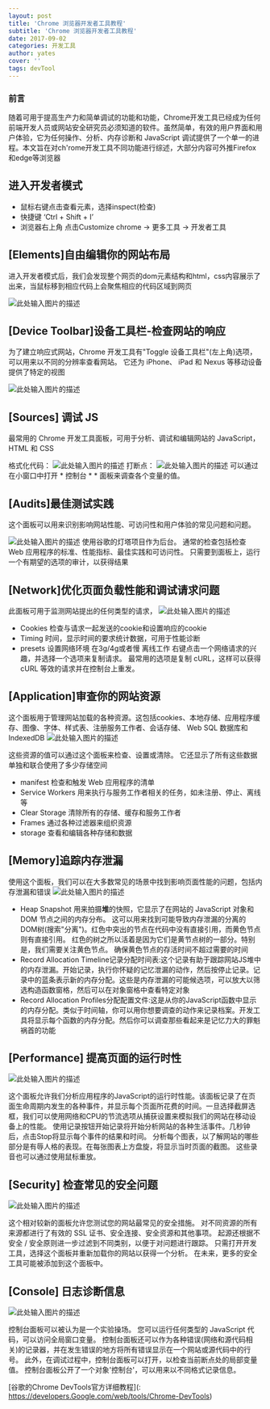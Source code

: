 ```yaml
---
layout: post
title: 'Chrome 浏览器开发者工具教程'
subtitle: 'Chrome 浏览器开发者工具教程'
date: 2017-09-02
categories: 开发工具
author: yates
cover: ''
tags: devTool
---
```


### 前言
随着可用于提高生产力和简单调试的功能和功能，Chrome开发工具已经成为任何前端开发人员或网站安全研究员必须知道的软件。虽然简单，有效的用户界面和用户体验，它为任何操作、分析、内存诊断和 JavaScript 调试提供了一个单一的进程。本文旨在对ch'rome开发工具不同功能进行综述，大部分内容可外推Firefox和edge等浏览器


## 进入开发者模式
* 鼠标右键点击查看元素，选择inspect(检查)
* 快捷键 ‘Ctrl + Shift + I’
* 浏览器右上角 点击Customize chrome -> 更多工具 -> 开发者工具 


## [Elements]自由编辑你的网站布局
进入开发者模式后，我们会发现整个网页的dom元素结构和html，css内容展示了出来，当鼠标移到相应代码上会聚焦相应的代码区域到网页

![此处输入图片的描述](http://pev96mxgw.bkt.clouddn.com/img/2017-09-02-chorme-developer-compass/1.gif)


## [Device Toolbar]设备工具栏-检查网站的响应
为了建立响应式网站，Chrome 开发工具有"Toggle 设备工具栏"(左上角)选项，可以用来以不同的分辨率查看网站。 它还为 iPhone、 iPad 和 Nexus 等移动设备提供了特定的视图

![此处输入图片的描述](http://pev96mxgw.bkt.clouddn.com/img/2017-09-02-chorme-developer-compass/2.png)


## [Sources] 调试 JS
最常用的 Chrome 开发工具面板，可用于分析、调试和编辑网站的 JavaScript，HTML 和 CSS

格式化代码：
![此处输入图片的描述](http://pev96mxgw.bkt.clouddn.com/img/2017-09-02-chorme-developer-compass/3.png)
打断点：
![此处输入图片的描述](http://pev96mxgw.bkt.clouddn.com/img/2017-09-02-chorme-developer-compass/4.png)
可以通过在小窗口中打开 * 控制台 * * 面板来调查各个变量的值。


## [Audits]最佳测试实践
这个面板可以用来识别影响网站性能、可访问性和用户体验的常见问题和问题。

![此处输入图片的描述](http://pev96mxgw.bkt.clouddn.com/img/2017-09-02-chorme-developer-compass/5.png)
使用谷歌的灯塔项目作为后台。 通常的检查包括检查 Web 应用程序的标准、性能指标、最佳实践和可访问性。 只需要到面板上，运行一个有期望的选项的审计，以获得结果


## [Network]优化页面负载性能和调试请求问题
此面板可用于监测网站提出的任何类型的请求，
![此处输入图片的描述](http://pev96mxgw.bkt.clouddn.com/img/2017-09-02-chorme-developer-compass/6.png)

- Cookies 检查与请求一起发送的cookie和设置响应的cookie
- Timing 时间，显示时间的要求统计数据，可用于性能诊断
- presets 设置网络环境 在3g/4g或者慢 离线工作
右键点击一个网络请求的兴趣，并选择一个选项来复制请求。 最常用的选项是复制 cURL，这样可以获得 cURL 等效的请求并在控制台上重发。


## [Application]审查你的网站资源
这个面板用于管理网站加载的各种资源。这包括cookies、本地存储、应用程序缓存、图像、字体、样式表、注册服务工作者、会话存储、 Web SQL 数据库和 IndexedDB
![此处输入图片的描述](http://pev96mxgw.bkt.clouddn.com/img/2017-09-02-chorme-developer-compass/7.png)

这些资源的值可以通过这个面板来检查、设置或清除。 它还显示了所有这些数据单独和联合使用了多少存储空间
- manifest 检查和触发 Web 应用程序的清单
- Service Workers 用来执行与服务工作者相关的任务，如未注册、停止、离线等
- Clear Storage 清除所有的存储、缓存和服务工作者
- Frames 通过各种过滤器来组织资源
- storage 查看和编辑各种存储和数据


## [Memory]追踪内存泄漏
使用这个面板，我们可以在大多数常见的场景中找到影响页面性能的问题，包括内存泄漏和错误
![此处输入图片的描述](http://pev96mxgw.bkt.clouddn.com/img/2017-09-02-chorme-developer-compass/8.png)

- Heap Snapshot 用来拍摄**堆**的快照，它显示了在网站的 JavaScript 对象和 DOM 节点之间的内存分布。 这可以用来找到可能导致内存泄漏的分离的DOM树(搜索"分离")。红色中突出的节点在代码中没有直接引用，而黄色节点则有直接引用。 红色的树之所以活着是因为它们是黄节点树的一部分。特别是，我们需要关注黄色节点。 确保黄色节点的存活时间不超过需要的时间
- Record Allocation Timeline记录分配时间表:这个记录有助于跟踪网站JS堆中的内存泄漏。开始记录，执行你怀疑的记忆泄漏的动作，然后按停止记录。记录中的蓝条表示新的内存分配。这些是内存泄漏的可能候选项，可以放大以筛选构造函数窗格，然后可以在对象窗格中查看特定对象
- Record Allocation Profiles分配配置文件:这是从你的JavaScript函数中显示的内存分配。类似于时间轴，你可以用你想要调查的动作来记录档案。开发工具将显示每个函数的内存分配。然后你可以调查那些看起来是记忆力大的罪魁祸首的功能


## [Performance] 提高页面的运行时性
![此处输入图片的描述](http://pev96mxgw.bkt.clouddn.com/img/2017-09-02-chorme-developer-compass/9.gif)

这个面板允许我们分析应用程序的JavaScript的运行时性能。该面板记录了在页面生命周期内发生的各种事件，并显示每个页面所花费的时间。一旦选择截屏选框，我们可以使用网络和CPU的节流选项从捕获设置来模拟我们的网站在移动设备上的性能。 使用记录按钮开始记录将开始分析网站的各种生活事件。几秒钟后，点击Stop将显示每个事件的结果和时间。 分析每个图表，以了解网站的哪些部分是有辱人格的表现。在每张图表上方盘旋，将显示当时页面的截图。 这些录音也可以通过使用鼠标重放。


## [Security] 检查常见的安全问题
![此处输入图片的描述](http://pev96mxgw.bkt.clouddn.com/img/2017-09-02-chorme-developer-compass/10.png)

这个相对较新的面板允许您测试您的网站最常见的安全措施。 对不同资源的所有来源都进行了有效的 SSL 证书、安全连接、安全资源和其他事项。 起源还根据不安全 / 安全原则进一步过滤到不同类别，以便于对问题进行跟踪。 只需打开开发工具，选择这个面板并重新加载你的网站以获得一个分析。 在未来，更多的安全工具可能被添加到这个面板中。


## [Console] 日志诊断信息

![此处输入图片的描述](http://pev96mxgw.bkt.clouddn.com/img/2017-09-02-chorme-developer-compass/11.png)

控制台面板可以被认为是一个实验操场。 您可以运行任何类型的 JavaScript 代码，可以访问全局窗口变量。 控制台面板还可以作为各种错误(网络和源代码相关)的记录器，并在发生错误的地方将所有错误显示在一个网站或源代码中的行号。 此外，在调试过程中，控制台面板可以打开，以检查当前断点处的局部变量值。 控制台面板公开了一个对象'控制台'，可以用来以不同格式记录信息。


[谷歌的Chrome DevTools官方详细教程](: https://developers.Google.com/web/tools/Chrome-DevTools)
